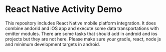 # React Native Activity Demo

This repository includes React Native mobile platform integration. It does combine andorid and iOS app and execute some data transportations with emitter modules. There are some tasks that should add in android and ios projects but they are not here. Please make sure your gradle, react, node js and minimum development targets in android.
